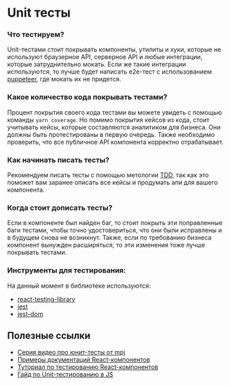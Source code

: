 # Unit тесты

### Что тестируем?

Unit-тестами стоит покрывать компоненты, утилиты и хуки, которые не используют браузерное API, серверное API и любые интеграции, которые затруднительно мокать.
Если же такие интеграции используются, то лучше будет написать e2e-тест с использованием [puppeteer](https://pptr.dev/), где мокать их не придется.

### Какое количество кода покрывать тестами?

Процент покрытия своего кода тестами вы можете увидеть с помощью команды `yarn coverage`. Но помимо покрытия кейсов из кода, стоит учитывать кейсы, которые составляются аналитиком для бизнеса. Они должны быть протестированы в первую очередь. Также необходимо проверить, что все публичное API компонента корректно отрабатывает.

### Как начинать писать тесты?

Рекомендуем писать тесты с помощью метологии [TDD](https://medium.com/@lucyhackwrench/%D1%87%D1%82%D0%BE-%D1%82%D0%B0%D0%BA%D0%BE%D0%B5-tdd-%D0%B8-bdd-%D0%BD%D0%B0-%D0%BF%D0%B0%D0%BB%D1%8C%D1%86%D0%B0%D1%85-%D0%B8-%D1%87%D1%82%D0%BE-%D0%B4%D0%BE%D0%BB%D0%B6%D0%B5%D0%BD-%D0%B7%D0%BD%D0%B0%D1%82%D1%8C-%D0%BE-%D0%BD%D0%B8%D1%85-%D1%84%D1%80%D0%BE%D0%BD%D1%82%D0%B5%D0%BD%D0%B4%D0%B5%D1%80-701a10e06bb9), так как это поможет вам заранее описать все кейсы и продумать апи для вашего компонента.

### Когда стоит дописать тесты?

Если в компоненте был найден баг, то стоит покрыть эти поправленные баги тестами, чтобы точно удостовериться, что они были исправлены и в будущем снова не возникнут.
Также, если по требованию бизнеса компонент вынужден расширяться, то эти изменения тоже лучше покрывать тестами.

### Инструменты для тестирования:

На данный момент в библиотеке используются:

- [react-testing-library](https://github.com/testing-library/react-testing-library)
- [jest](https://jestjs.io/)
- [jest-dom](https://github.com/testing-library/jest-dom)

## Полезные ссылки

- [Серия видео про юнит-тесты от mpj](https://www.youtube.com/playlist?list=PL0zVEGEvSaeF_zoW9o66wa_UCNE3a7BEr)
- [Примеры документаций React-компонентов](https://react-testing-examples.com)
- [Туториал по тестированию React-компонентов](https://blog.bitsrc.io/testing-react-applications-with-react-testing-library-da66aaef740a)
- [Гайд по Unit-тестированию в JS](https://github.com/mawrkus/js-unit-testing-guide)
